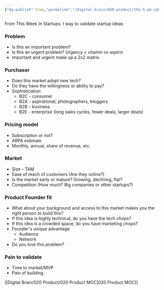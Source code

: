 ```yaml
---
{"dg-publish":true,"permalink":"/digital-brain/020-product/the-5-pm-idea-evaluation-framework/"}
---
```


From This Week In Startups. I way to validate startup ideas

### Problem
- Is this an important problem?
- Is this an urgent problem? Urgency = vitamin vs aspirin 
- Important and urgent make up a 2x2 matrix

### Purchaser
- Does this market adopt new tech?
- Do they have the willingness or ability to pay?
- Sophistication
	- B2C - consumer
	- B2A - aspirational; photographers, bloggers
	- B2B - business
	- B2E - enterprise (long sales cycles, fewer deals, larger deals)

### Pricing model
- Subscription or not?
- ARPA estimate
- Monthly, annual, share of revenue, etc.

### Market
- Size - TAM
- Ease of reach of customers (Are they online?)
- Is the market early or mature? Growing, declining, flat?
- Competition (How much? Big companies or other startups?)

### Product Founder fit
- What about your background and access to this market makes you the right person to build this?
- If this idea is highly technical, do you have the tech chops?
- If this idea is a crowded space, do you have marketing chops?
- Founder's unique advantage
	- Audience
	- Network
- Do you love this problem?

### Pain to validate
- Time to market/MVP
- Pain of building

[[Digital Brain/020 Product/020 Product MOC\|020 Product MOC]]